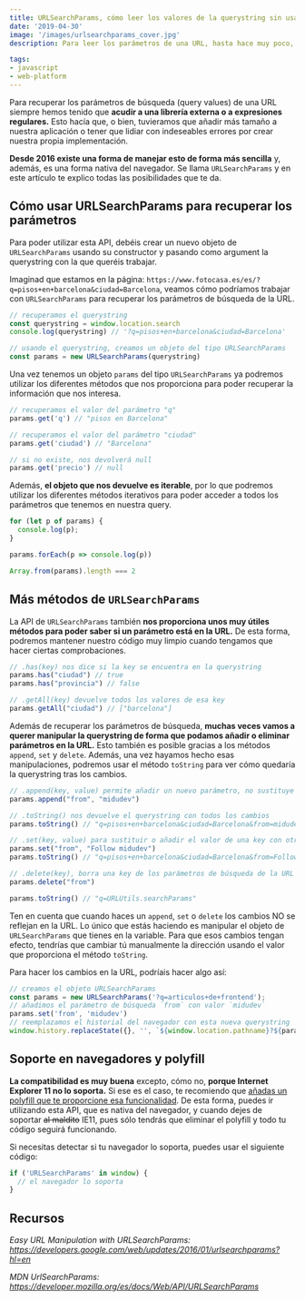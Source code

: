 ```yaml
---
title: URLSearchParams, cómo leer los valores de la querystring sin usar Regex
date: '2019-04-30'
image: '/images/urlsearchparams_cover.jpg'
description: Para leer los parámetros de una URL, hasta hace muy poco, teníamos que usar siempre expresiones regulares. Usando URLSearchParams esto deja de ser necesario y nos proporciona una forma sencilla de manipular esos datos.

tags:
- javascript
- web-platform
---
```


Para recuperar los parámetros de búsqueda (query values) de una URL siempre hemos tenido que **acudir a una librería externa o a expresiones regulares.** Esto hacía que, o bien, tuvieramos que añadir más tamaño a nuestra aplicación o tener que lidiar con indeseables errores por crear nuestra propia implementación.

**Desde 2016 existe una forma de manejar esto de forma más sencilla** y, además, es una forma nativa del navegador. Se llama `URLSearchParams` y en este artículo te explico todas las posibilidades que te da.

## Cómo usar URLSearchParams para recuperar los parámetros

Para poder utilizar esta API, debéis crear un nuevo objeto de `URLSearchParams` usando su constructor y pasando como argument la querystring con la que queréis trabajar.

Imaginad que estamos en la página: `https://www.fotocasa.es/es/?q=pisos+en+barcelona&ciudad=Barcelona`, veamos cómo podríamos trabajar con `URLSearchParams` para recuperar los parámetros de búsqueda de la URL.

```javascript
// recuperamos el querystring
const querystring = window.location.search
console.log(querystring) // '?q=pisos+en+barcelona&ciudad=Barcelona'

// usando el querystring, creamos un objeto del tipo URLSearchParams
const params = new URLSearchParams(querystring)
```

Una vez tenemos un objeto `params` del tipo `URLSearchParams` ya podremos utilizar los diferentes métodos que nos proporciona para poder recuperar la información que nos interesa.

```javascript
// recuperamos el valor del parámetro "q"
params.get('q') // "pisos en Barcelona"

// recuperamos el valor del parámetro "ciudad"
params.get('ciudad') // "Barcelona"

// si no existe, nos devolverá null
params.get('precio') // null
```

Además, **el objeto que nos devuelve es iterable**, por lo que podremos utilizar los diferentes métodos iterativos para poder acceder a todos los parámetros que tenemos en nuestra query.

```javascript
for (let p of params) {
  console.log(p);
}

params.forEach(p => console.log(p))

Array.from(params).length === 2
```

## Más métodos de `URLSearchParams`

La API de `URLSearchParams` también **nos proporciona unos muy útiles métodos para poder saber si un parámetro está en la URL.** De esta forma, podremos mantener nuestro código muy limpio cuando tengamos que hacer ciertas comprobaciones.

```javascript
// .has(key) nos dice si la key se encuentra en la querystring
params.has("ciudad") // true
params.has("provincia") // false

// .getAll(key) devuelve todos los valores de esa key
params.getAll("ciudad") // ["barcelona"]
```

Además de recuperar los parámetros de búsqueda, **muchas veces vamos a querer manipular la querystring de forma que podamos añadir o eliminar parámetros en la URL.** Esto también es posible gracias a los métodos `append`, `set` y `delete`. Además, una vez hayamos hecho esas manipulaciones, podremos usar el método `toString` para ver cómo quedaría la querystring tras los cambios.

```javascript
// .append(key, value) permite añadir un nuevo parámetro, no sustituye al anterior
params.append("from", "midudev")

// .toString() nos devuelve el querystring con todos los cambios
params.toString() // "q=pisos+en+barcelona&ciudad=Barcelona&from=midudev"

// .set(key, value) para sustituir o añadir el valor de una key con otro valor
params.set("from", "Follow midudev")
params.toString() // "q=pisos+en+barcelona&ciudad=Barcelona&from=Follow+midudev"

// .delete(key), borra una key de los parámetros de búsqueda de la URL
params.delete("from")

params.toString() // "q=URLUtils.searchParams"
```

Ten en cuenta que cuando haces un `append`, `set` o `delete` los cambios NO se reflejan en la URL. Lo único que estás haciendo es manipular el objeto de `URLSearchParams` que tienes en la variable. Para que esos cambios tengan efecto, tendrías que cambiar tú manualmente la dirección usando el valor que proporciona el método `toString`.

Para hacer los cambios en la URL, podríais hacer algo así:
```javascript
// creamos el objeto URLSearchParams
const params = new URLSearchParams('?q=articulos+de+frontend');
// añadimos el parámetro de búsqueda `from` con valor `midudev`
params.set('from', 'midudev')
// reemplazamos el historial del navegador con esta nueva querystring
window.history.replaceState({}, '', `${window.location.pathname}?${params}`)
```

## Soporte en navegadores y polyfill

**La compatibilidad es muy buena** excepto, cómo no, **porque Internet Explorer 11 no lo soporta.** Si ese es el caso, te recomiendo que [añadas un polyfill que te proporcione esa funcionalidad](https://www.npmjs.com/package/url-search-params-polyfill). De esta forma, puedes ir utilizando esta API, que es nativa del navegador, y cuando dejes de soportar ~~al maldito~~ IE11, pues sólo tendrás que eliminar el polyfill y todo tu código seguirá funcionando.

Si necesitas detectar si tu navegador lo soporta, puedes usar el siguiente código:
```javascript
if ('URLSearchParams' in window) {
  // el navegador lo soporta
}
```

## Recursos
*Easy URL Manipulation with URLSearchParams: https://developers.google.com/web/updates/2016/01/urlsearchparams?hl=en*

*MDN UrlSearchParams: https://developer.mozilla.org/es/docs/Web/API/URLSearchParams*


